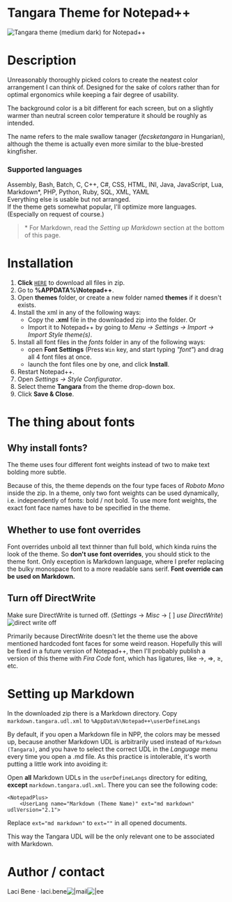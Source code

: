 # Tangara Theme for Notepad++

![Tangara theme (medium dark) for Notepad++](https://i.ibb.co/PcRfpMs/github-Tangara-theme-for-NPP.png)

# Description

Unreasonably thoroughly picked colors to create the neatest color arrangement I can think of.
Designed for the sake of colors rather than for optimal ergonomics while keeping a fair degree of usability.

The background color is a bit different for each screen, but on a slightly warmer than neutral screen color
temperature it should be roughly as intended.

The name refers to the male swallow tanager (*fecsketangara* in Hungarian), although the theme is actually even
more similar to the blue-brested kingfisher.

### Supported languages

Assembly, Bash, Batch, C, C++, C#, CSS, HTML, INI, Java, JavaScript, Lua, Markdown\*, PHP, Python, Ruby, SQL, XML, YAML  
Everything else is usable but not arranged.  
If the theme gets somewhat popular, I'll optimize more languages. (Especially on request of course.)

> \* For Markdown, read the *Setting up Markdown* section at the bottom of this page.

# Installation

1. **Click** [`HERE`](https://github.com/benelaci/NPP-Tangara-Theme/archive/refs/heads/main.zip) to download all files in zip.
2. Go to **%APPDATA%\Notepad++**.
3. Open **themes** folder, or create a new folder named **themes** if it doesn't exists.
4. Install the xml in any of the following ways:
   - Copy the **.xml** file in the downloaded zip into the folder. Or
	- Import it to Notepad++ by going to *Menu -> Settings -> Import -> Import Style theme(s)*.
5. Install all font files in the *fonts* folder in any of the following ways:
   - open **Font Settings** (Press `Win` key, and start typing *"font"*) and drag all 4 font files at once.
   - launch the font files one by one, and click **Install**.
6. Restart Notepad++.
7. Open *Settings -> Style Configurator*.
8. Select theme **Tangara** from the theme drop-down box.
9. Click **Save & Close**.

# The thing about fonts

## Why install fonts?

The theme uses four different font weights instead of two to make text bolding more subtle.

Because of this, the theme depends on the four type faces of *Roboto Mono* inside the zip.
In a theme, only two font weights can be used dynamically, i.e. independently of fonts: bold / not bold.
To use more font weights, the exact font face names have to be specified in the theme.

## Whether to use font overrides

Font overrides unbold all text thinner than full bold, which kinda ruins the look of the theme. So **don't use font overrides**, you should stick to the theme font.
Only exception is Markdown language, where I prefer replacing the bulky monospace font to a more readable sans serif.
**Font override can be used on Markdown.**

## Turn off DirectWrite

Make sure DirectWrite is turned off. (*Settings* -> *Misc* -> [  ] *use DirectWrite*)
![direct write off](https://i.ibb.co/8MhC3P9/github-Direct-Write-off.png)

Primarily because DirectWrite doesn't let the theme use the above mentioned hardcoded font faces for some weird reason. Hopefully this will be fixed in a future version of Notepad++, then I'll probably publish a version of this theme with *Fira Code* font, which has ligatures, like →, ⇒, ≥, etc.

# Setting up Markdown

In the downloaded zip there is a Markdown directory. Copy `markdown.tangara.udl.xml` to `%AppData%\Notepad++\userDefineLangs`

By default, if you open a Markdown file in NPP, the colors may be messed up, because another Markdown UDL is arbitrarily used instead of `Markdown (Tangara)`, and you have to select the correct UDL in the *Language* menu every time you open a .md file. As this practice is intolerable, it's worth putting a little work into avoiding it:

Open **all** Markdown UDLs in the `userDefineLangs` directory for editing, **except** `markdown.tangara.udl.xml`. There you can see the following code:

```
<NotepadPlus>
    <UserLang name="Markdown (Theme Name)" ext="md markdown" udlVersion="2.1">
```

Replace `ext="md markdown"` to `ext=""` in all opened documents.

This way the Tangara UDL will be the only relevant one to be associated with Markdown.

# Author / contact

Laci Bene · laci.bene![|](https://i.ibb.co/7WLcqb3/ch1.gif)mail![|](https://i.ibb.co/R45zkLX/ch2.gif)ee
